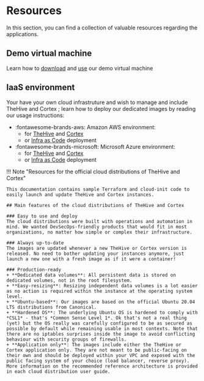 # Resources

In this section, you can find a collection of valuable resources regarding the applications.

## Demo virtual machine 
Learn how to [download](./demo.md) and [use](./howto-vm-demo.md) our demo virtual machine

## IaaS environment
Your have your own cloud infrastruture and wish to manage and include TheHive and Cortex ; learn how to deploy our dedicated images by reading our usage instructions:

* :fontawesome-brands-aws: Amazon AWS environment:
    * for [TheHive](./iaas/aws/thehive.md) and [Cortex](./iaas/aws/cortex.md)
    *  or [Infra as Code](./iaas/aws/infra-as-code/README.md) deployment
* :fontawesome-brands-microsoft: Microsoft Azure environment:
    *  for [TheHive](./iaas/azure/thehive.md) and [Cortex](./iaas/azure/cortex.md)
    *  or [Infra as Code](./iaas/azure/infra-as-code/README.md) deployment

!!! Note "Resources for the official cloud distributions of TheHive and Cortex"

    This documentation contains sample Terraform and cloud-init code to easily launch and update TheHive and Cortex instances.

    ## Main features of the cloud distributions of TheHive and Cortex

    ### Easy to use and deploy
    The cloud distributions were built with operations and automation in mind. We wanted DevSecOps-friendly products that would fit in most organizations, no matter how simple or complex their infrastructure.

    ### Always up-to-date
    The images are updated whenever a new TheHive or Cortex version is released. No need to bother updating your instances anymore, just launch a new one with a fresh image as if it were a container!

    ### Production-ready
    + **Dedicated data volumes**: All persistent data is stored on dedicated volumes, not in the root filesystem. 
    + **Easy-resizing**: Resizing independent data volumes is a lot easier as no action is required within the instance at the operating system level.
    + **Ubuntu-based**: Our images are based on the official Ubuntu 20.04 LTS distributions from Canonical.
    + **Hardened OS**: The underlying Ubuntu OS is hardened to comply with *CSL1* - that's *Common Sense Level 1*. Ok that's not a real thing (yet) but the OS really was carefully configured to be as secured as possible by default while remaining usable in most contexts. Note that there are no iptables surprises inside the image to avoid conflicting behaviour with security groups of firewalls.
    + **Application only**: The images include either the TheHive or Cortex application only. They are not meant to be public-facing on their own and should be deployed within your VPC and exposed with the public facing system of your choice (load balancer, reverse proxy). More information on the recommended reference architecture is provided in each cloud distribution user guide.